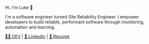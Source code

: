 Hi, I'm Luke 👋

I'm a software engineer turned Site Reliability Engineer. I empower developers to build reliable, performant software through monitoring, automation and learning.

[👨‍💻 DEV][DEV] | [👔 LinkedIn][LinkedIn] | [📄 Résumé][Resume]

[DEV]: https://dev.to/lukecarrier
[LinkedIn]: https://www.linkedin.com/in/lukecarrier/
[Resume]: https://github.com/LukeCarrier/resume
